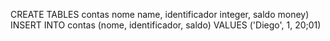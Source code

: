 CREATE TABLES contas nome name, identificador integer,  saldo money)
INSERT INTO contas (nome, identificador, saldo) VALUES ('Diego', 1, 20;01)
